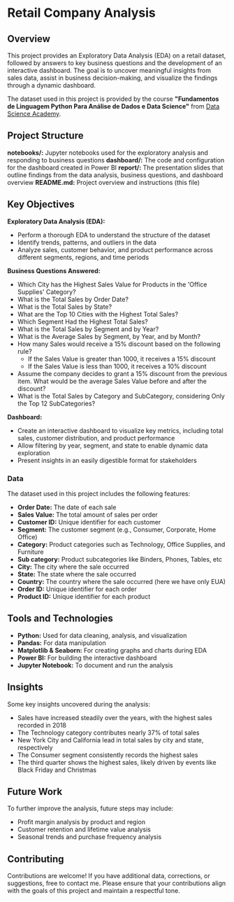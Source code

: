 # Retail Company Analysis

## Overview
This project provides an Exploratory Data Analysis (EDA) on a retail dataset, followed by answers to key business questions and the development of an interactive dashboard. The goal is to uncover meaningful insights from sales data, assist in business decision-making, and visualize the findings through a dynamic dashboard.

The dataset used in this project is provided by the course **"Fundamentos de Linguagem Python Para Análise de Dados e Data Science"** from [Data Science Academy](https://www.datascienceacademy.com.br/path-player?courseid=fundamentos-de-linguagem-python-para-analise-de-dados-e-data-science&unit=642bac12d1798ca10e00c703Unit).

## Project Structure

**notebooks/:** Jupyter notebooks used for the exploratory analysis and responding to business questions
**dashboard/:** The code and configuration for the dashboard created in Power BI
**report/:** The presentation slides that outline findings from the data analysis, business questions, and dashboard overview
**README.md:** Project overview and instructions (this file)

## Key Objectives

**Exploratory Data Analysis (EDA):**

- Perform a thorough EDA to understand the structure of the dataset
- Identify trends, patterns, and outliers in the data
- Analyze sales, customer behavior, and product performance across different segments, regions, and time periods

**Business Questions Answered:**

- Which City has the Highest Sales Value for Products in the 'Office Supplies' Category?
- What is the Total Sales by Order Date?
- What is the Total Sales by State?
- What are the Top 10 Cities with the Highest Total Sales?
- Which Segment Had the Highest Total Sales?
- What is the Total Sales by Segment and by Year?
- What is the Average Sales by Segment, by Year, and by Month?
- How many Sales would receive a 15% discount based on the following rule?
  - If the Sales Value is greater than 1000, it receives a 15% discount
  - If the Sales Value is less than 1000, it receives a 10% discount
- Assume the company decides to grant a 15% discount from the previous item. What would be the average Sales Value before and after the discount?
- What is the Total Sales by Category and SubCategory, considering Only the Top 12 SubCategories?

**Dashboard:**

- Create an interactive dashboard to visualize key metrics, including total sales, customer distribution, and product performance
- Allow filtering by year, segment, and state to enable dynamic data exploration
- Present insights in an easily digestible format for stakeholders

### Data
The dataset used in this project includes the following features:

- **Order Date:** The date of each sale
- **Sales Value:** The total amount of sales per order
- **Customer ID:** Unique identifier for each customer
- **Segment:** The customer segment (e.g., Consumer, Corporate, Home Office)
- **Category:** Product categories such as Technology, Office Supplies, and Furniture
- **Sub category:** Product subcategories like Binders, Phones, Tables, etc
- **City:** The city where the sale occurred
- **State:** The state where the sale occurred
- **Country:** The country where the sale occurred (here we have only EUA)
- **Order ID:** Unique identifier for each order
- **Product ID:** Unique identifier for each product

## Tools and Technologies

- **Python:** Used for data cleaning, analysis, and visualization
- **Pandas:** For data manipulation
- **Matplotlib & Seaborn:** For creating graphs and charts during EDA
- **Power BI:** For building the interactive dashboard
- **Jupyter Notebook:** To document and run the analysis


## Insights

Some key insights uncovered during the analysis:

- Sales have increased steadily over the years, with the highest sales recorded in 2018
- The Technology category contributes nearly 37% of total sales
- New York City and California lead in total sales by city and state, respectively
- The Consumer segment consistently records the highest sales
- The third quarter shows the highest sales, likely driven by events like Black Friday and Christmas

## Future Work
To further improve the analysis, future steps may include:

- Profit margin analysis by product and region
- Customer retention and lifetime value analysis
- Seasonal trends and purchase frequency analysis

## Contributing
Contributions are welcome! If you have additional data, corrections, or suggestions, free to contact me. Please ensure that your contributions align with the goals of this project and maintain a respectful tone.


